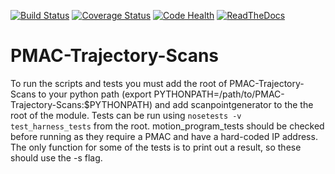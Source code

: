 [![Build Status](https://api.travis-ci.org/DiamondLightSource/PMAC-Trajectory-Scans.svg)](https://travis-ci.org/DiamondLightSource/PMAC-Trajectory-Scans)
[![Coverage Status](https://coveralls.io/repos/github/DiamondLightSource/PMAC-Trajectory-Scans/badge.svg?branch=master)](https://coveralls.io/github/DiamondLightSource/PMAC-Trajectory-Scans?branch=master)
[![Code Health](https://landscape.io/github/DiamondLightSource/PMAC-Trajectory-Scans/master/landscape.svg?style=flat)](https://landscape.io/github/DiamondLightSource/PMAC-Trajectory-Scans/master)
[![ReadTheDocs](https://readthedocs.org/projects/pmac-trajectory-scans/badge/?version=latest)](http://pmac-trajectory-scans.readthedocs.org)

# PMAC-Trajectory-Scans

To run the scripts and tests you must add the root of PMAC-Trajectory-Scans to your python path (export PYTHONPATH=/path/to/PMAC-Trajectory-Scans:$PYTHONPATH) and add scanpointgenerator to the the root of the module. Tests can be run using `nosetests -v test_harness_tests` from the root. motion_program_tests should be checked before running as they require a PMAC and have a hard-coded IP address. The only function for some of the tests is to print out a result, so these should use the -s flag.